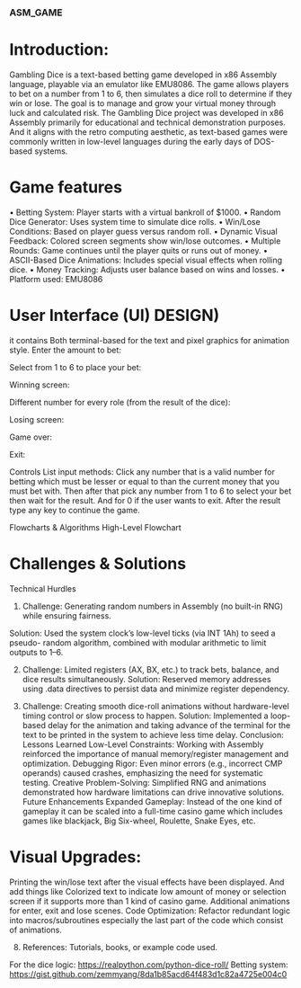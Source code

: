 ### ASM_GAME


# Introduction:

Gambling Dice is a text-based betting game developed in x86 Assembly language, playable via an emulator like EMU8086. The game allows players to bet on a number from 1 to 6, then simulates a dice roll to determine if they win or lose. The goal is to manage and grow your virtual money through luck and calculated risk. The Gambling Dice project was developed in x86 Assembly primarily for educational and technical demonstration purposes. And it aligns with the retro computing aesthetic, as text-based games were commonly written in low-level languages during the early days of DOS-based systems.
# Game features
• Betting System: Player starts with a virtual bankroll of $1000.
• Random Dice Generator: Uses system time to simulate dice rolls.
• Win/Lose Conditions: Based on player guess versus random roll.
• Dynamic Visual Feedback: Colored screen segments show win/lose outcomes.
• Multiple Rounds: Game continues until the player quits or runs out of money.
• ASCII-Based Dice Animations: Includes special visual effects when rolling
dice.
• Money Tracking: Adjusts user balance based on wins and losses.
• Platform used: EMU8086
# User Interface (UI) DESIGN)
it contains Both terminal-based for the text and pixel graphics for animation style.
Enter the amount to bet:



Select from 1 to 6 to place your bet:

Winning screen:

Different number for every role (from the result of the dice):

Losing screen:


Game over:


Exit:

Controls List input methods:
Click any number that is a valid number for betting which must be lesser or equal to
than the current money that you must bet with. Then after that pick any number from 1
to 6 to select your bet then wait for the result. And for 0 if the user wants to exit. After
the result type any key to continue the game.

Flowcharts & Algorithms High-Level Flowchart

# Challenges & Solutions
Technical Hurdles
1. Challenge: Generating random numbers in Assembly (no built-in RNG) while
ensuring fairness.

Solution: Used the system clock’s low-level ticks (via INT 1Ah) to seed a pseudo-
random algorithm, combined with modular arithmetic to limit outputs to 1–6.

2. Challenge: Limited registers (AX, BX, etc.) to track bets, balance, and dice
results simultaneously.
Solution: Reserved memory addresses using .data directives to persist data and
minimize register dependency.

3. Challenge: Creating smooth dice-roll animations without hardware-level timing
control or slow process to happen.
Solution: Implemented a loop-based delay for the animation and taking advance
of the terminal for the text to be printed in the system to achieve less time delay.
Conclusion: Lessons Learned
Low-Level Constraints: Working with Assembly reinforced the importance of manual
memory/register management and optimization.
Debugging Rigor: Even minor errors (e.g., incorrect CMP operands) caused crashes,
emphasizing the need for systematic testing.
Creative Problem-Solving: Simplified RNG and animations demonstrated how hardware
limitations can drive innovative solutions.
Future Enhancements
Expanded Gameplay:
Instead of the one kind of gameplay it can be scaled into a full-time casino game which
includes games like blackjack, Big Six-wheel, Roulette, Snake Eyes, etc.

# Visual Upgrades:

Printing the win/lose text after the visual effects have been displayed. And add things
like Colorized text to indicate low amount of money or selection screen if it supports
more than 1 kind of casino game.
Additional animations for enter, exit and lose scenes.
Code Optimization:
Refactor redundant logic into macros/subroutines especially the last part of the code
which consist of animations.

8. References: Tutorials, books, or example code used.

For the dice logic: https://realpython.com/python-dice-roll/
Betting system:
https://gist.github.com/zemmyang/8da1b85acd64f483d1c82a4725e004c0
